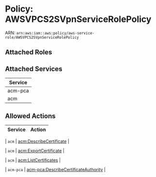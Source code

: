 # Policy: AWSVPCS2SVpnServiceRolePolicy

ARN: `arn:aws:iam::aws:policy/aws-service-role/AWSVPCS2SVpnServiceRolePolicy`

## Attached Roles

## Attached Services

| Service |
|---------|
| acm-pca |
| acm |

## Allowed Actions

| Service | Action |
|:-------:|--------|

| `acm` | [acm:DescribeCertificate](../actions.md#acm:describecertificate) |

| `acm` | [acm:ExportCertificate](../actions.md#acm:exportcertificate) |

| `acm` | [acm:ListCertificates](../actions.md#acm:listcertificates) |

| `acm-pca` | [acm-pca:DescribeCertificateAuthority](../actions.md#acm-pca:describecertificateauthority) |
